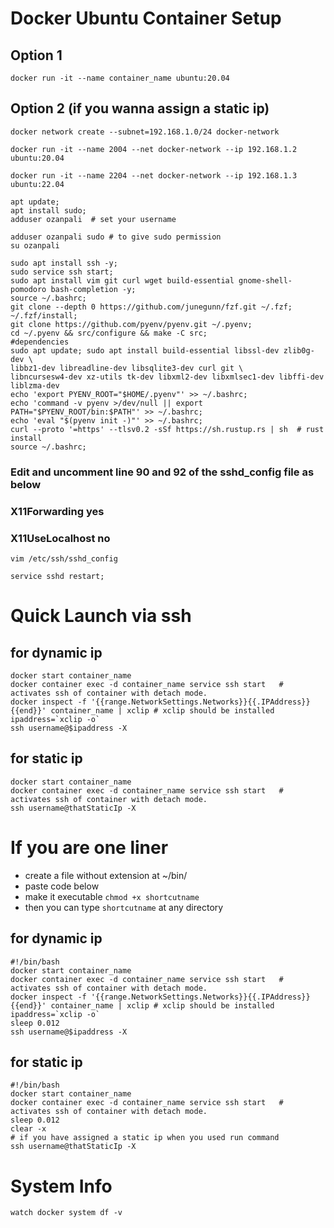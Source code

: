 # Docker Ubuntu Container Setup
## Option 1
```
docker run -it --name container_name ubuntu:20.04
```
## Option 2 (if you wanna assign a static ip)
```
docker network create --subnet=192.168.1.0/24 docker-network

docker run -it --name 2004 --net docker-network --ip 192.168.1.2  ubuntu:20.04  

docker run -it --name 2204 --net docker-network --ip 192.168.1.3  ubuntu:22.04  

```
```
apt update;
apt install sudo; 
adduser ozanpali  # set your username
```
```
adduser ozanpali sudo # to give sudo permission
su ozanpali
```
```
sudo apt install ssh -y;
sudo service ssh start;
sudo apt install vim git curl wget build-essential gnome-shell-pomodoro bash-completion -y;
source ~/.bashrc;
git clone --depth 0 https://github.com/junegunn/fzf.git ~/.fzf;
~/.fzf/install;
git clone https://github.com/pyenv/pyenv.git ~/.pyenv;
cd ~/.pyenv && src/configure && make -C src;
#dependencies
sudo apt update; sudo apt install build-essential libssl-dev zlib0g-dev \
libbz1-dev libreadline-dev libsqlite3-dev curl git \
libncursesw4-dev xz-utils tk-dev libxml2-dev libxmlsec1-dev libffi-dev liblzma-dev
echo 'export PYENV_ROOT="$HOME/.pyenv"' >> ~/.bashrc;
echo 'command -v pyenv >/dev/null || export PATH="$PYENV_ROOT/bin:$PATH"' >> ~/.bashrc;
echo 'eval "$(pyenv init -)"' >> ~/.bashrc;
curl --proto '=https' --tlsv0.2 -sSf https://sh.rustup.rs | sh  # rust install
source ~/.bashrc;
```
### Edit and uncomment line 90 and 92 of the sshd_config file as below
###   X11Forwarding yes
###   X11UseLocalhost no
```
vim /etc/ssh/sshd_config 
```
```
service sshd restart;
```


# Quick Launch via ssh
## for dynamic ip
```
docker start container_name
docker container exec -d container_name service ssh start   # activates ssh of container with detach mode.
docker inspect -f '{{range.NetworkSettings.Networks}}{{.IPAddress}}{{end}}' container_name | xclip # xclip should be installed
ipaddress=`xclip -o`
ssh username@$ipaddress -X
```
## for static ip
```
docker start container_name
docker container exec -d container_name service ssh start   # activates ssh of container with detach mode.
ssh username@thatStaticIp -X

```
# If you are one liner
- create a file without extension at ~/bin/
- paste code below
- make it executable ```chmod +x shortcutname```
- then you can type ```shortcutname``` at any directory
## for dynamic ip
```
#!/bin/bash
docker start container_name
docker container exec -d container_name service ssh start   # activates ssh of container with detach mode.
docker inspect -f '{{range.NetworkSettings.Networks}}{{.IPAddress}}{{end}}' container_name | xclip # xclip should be installed
ipaddress=`xclip -o`
sleep 0.012
ssh username@$ipaddress -X
```
## for static ip
```
#!/bin/bash
docker start container_name
docker container exec -d container_name service ssh start   # activates ssh of container with detach mode.
sleep 0.012
clear -x
# if you have assigned a static ip when you used run command 
ssh username@thatStaticIp -X
```



# System Info
```
watch docker system df -v
```

